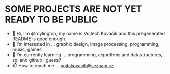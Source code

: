 # SOME PROJECTS ARE NOT YET READY TO BE PUBLIC #

- 👋 Hi, I’m @roylington, my name is Vojtěch Kováčik and this pregenerated README is good enough.
- 👀 I’m interested in ... graphic design, image processing, programming, music, games
- 🌱 I’m currently learning ... programming, algorithms and datastructures, sql and github I guess?
- 📫 How to reach me ... vojtakovacik@seznam.cz

<!---
roylington/roylington is a ✨ special ✨ repository because its `README.md` (this file) appears on your GitHub profile.
You can click the Preview link to take a look at your changes.
--->
